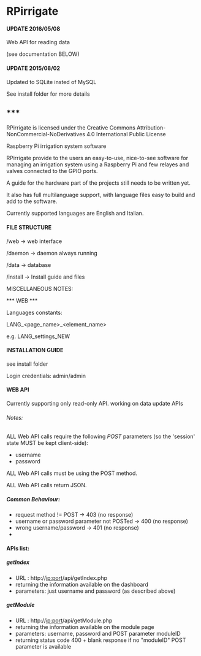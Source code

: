 # RPirrigate


#### UPDATE 2016/05/08

Web API for reading data

(see documentation BELOW)


#### UPDATE 2015/08/02

Updated to SQLite insted of MySQL

See install folder for more details


## ***

RPirrigate is licensed under the Creative Commons Attribution-NonCommercial-NoDerivatives 4.0 International Public License


Raspberry Pi irrigation system software

RPirrigate provide to the users an easy-to-use, nice-to-see software for managing an irrigation system using a Raspberry Pi and few relayes and valves connected to the GPIO ports.

A guide for the hardware part of the projects still needs to be written yet.

It also has full multilanguage support, with language files easy to build and add to the software.

Currently supported languages are English and Italian.

#### FILE STRUCTURE

/web      -> web interface

/daemon   -> daemon always running

/data -> database

/install -> Install guide and files


MISCELLANEOUS NOTES:

*** WEB ***

Languages constants:

LANG_<page_name>_<element_name>

e.g. LANG_settings_NEW


#### INSTALLATION GUIDE

see install folder

Login credentials: admin/admin


#### WEB API

Currently supporting only read-only API. working on data update APIs

###### Notes:

ALL Web API calls require the following *POST* parameters (so the 'session' state MUST be kept client-side):
  - username
  - password

ALL Web API calls must be using the POST method.

ALL Web API calls return JSON.

##### Common Behaviour:
   -  request method != POST      ->   403 (no response)
   -  username or password parameter not POSTed    ->  400 (no response)
   -  wrong username/password    ->   401 (no response)
   -
#### APIs list:

##### getIndex
  - URL : http://<ip:port>/api/getIndex.php
  - returning the information available on the dashboard
  - parameters: just username and password (as described above)

##### getModule
  - URL : http://<ip:port>/api/getModule.php
  - returning the information available on the module page
  - parameters: username, password and POST parameter moduleID
  - returning status code 400 + blank response if no "moduleID" POST parameter is available